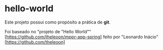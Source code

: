 # hello-world

Este projeto possui como propósito a prática de **git**.

Foi baseado no "projeto de \"Hello World\""[https://github.com/theleoon/mppr-app-spring] feito por "Leonardo Inácio"[https://github.com/theleoon]